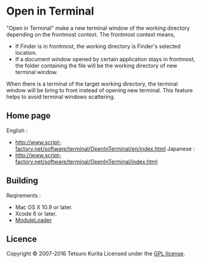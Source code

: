 Open in Terminal
================
"Open in Terminal" make a new terminal window of the working directory depending on the frontmost context. The frontmost context means,

- If Finder is in frontmost, the working directory is Finder's selected location.
- If a document window opened by certain application stays in frontmost, the folder containing the file will be the working directory of new terminal window.

When there is a terminal of the target working directory, the terminal window will be bring to front instead of opening new terminal. This feature helps to avoid terminal windows scattering.

## Home page
English :
* http://www.script-factory.net/software/terminal/OpenInTerminal/en/index.html
Japanese :
* http://www.script-factory.net/software/terminal/OpenInTerminal/index.html

## Building
Reqirements :
* Mac OS X 10.9 or later.
* Xcode 6 or later.
* [ModuleLoader]

[ModuleLoader]: http://www.script-factory.net/software/OSAX/ModuleLoader/en/index.html

## Licence

Copyright &copy; 2007-2016 Tetsuro Kurita
Licensed under the [GPL license][GPL].
 
[GPL]: http://www.gnu.org/licenses/gpl.html

